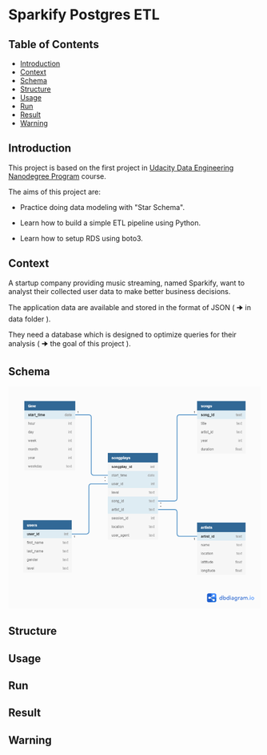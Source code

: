 # Sparkify Postgres ETL

## Table of Contents

- [Introduction](#introduction)
- [Context](#context)
- [Schema](#schema)
- [Structure](#structure)
- [Usage](#usage)
- [Run](#run)
- [Result](#result)
- [Warning](#warning)

## Introduction

This project is based on the first project in [Udacity Data Engineering Nanodegree Program](https://www.udacity.com/course/data-engineer-nanodegree--nd027) course.

The aims of this project are:

- Practice doing data modeling with "Star Schema".

- Learn how to build a simple ETL pipeline using Python.

- Learn how to setup RDS using boto3.

## Context

A startup company providing music streaming, named Sparkify, want to analyst their collected user data to make better business decisions.

The application data are available and stored in the format of JSON ( 🠊 in data folder ).

They need a database which is designed to optimize queries for their analysis ( 🠊 the goal of this project ).

## Schema

![alt text](./attachment/schema.png)

## Structure

## Usage

## Run

## Result

## Warning

